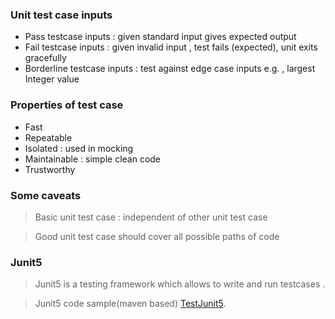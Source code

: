 ### Unit test case inputs
- Pass testcase inputs : given standard input gives expected output
- Fail testcase inputs : given invalid input , test fails (expected), unit exits gracefully
- Borderline testcase inputs : test against edge case inputs e.g. , largest Integer value

### Properties of test case
- Fast
- Repeatable
- Isolated : used in mocking
- Maintainable : simple clean code 
- Trustworthy

### Some caveats
> Basic unit test case : independent of other unit test case

> Good unit test case should cover all possible paths of code


### Junit5

> Junit5 is a testing framework which allows to write and run testcases .

> Junit5 code sample(maven based) [TestJunit5](https://github.com/priteshkumar/TestJunit5).

